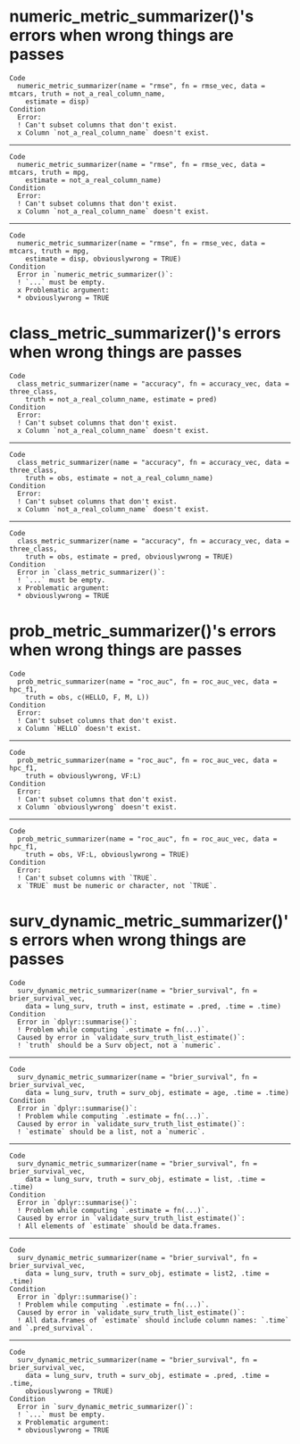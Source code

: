 # numeric_metric_summarizer()'s errors when wrong things are passes

    Code
      numeric_metric_summarizer(name = "rmse", fn = rmse_vec, data = mtcars, truth = not_a_real_column_name,
        estimate = disp)
    Condition
      Error:
      ! Can't subset columns that don't exist.
      x Column `not_a_real_column_name` doesn't exist.

---

    Code
      numeric_metric_summarizer(name = "rmse", fn = rmse_vec, data = mtcars, truth = mpg,
        estimate = not_a_real_column_name)
    Condition
      Error:
      ! Can't subset columns that don't exist.
      x Column `not_a_real_column_name` doesn't exist.

---

    Code
      numeric_metric_summarizer(name = "rmse", fn = rmse_vec, data = mtcars, truth = mpg,
        estimate = disp, obviouslywrong = TRUE)
    Condition
      Error in `numeric_metric_summarizer()`:
      ! `...` must be empty.
      x Problematic argument:
      * obviouslywrong = TRUE

# class_metric_summarizer()'s errors when wrong things are passes

    Code
      class_metric_summarizer(name = "accuracy", fn = accuracy_vec, data = three_class,
        truth = not_a_real_column_name, estimate = pred)
    Condition
      Error:
      ! Can't subset columns that don't exist.
      x Column `not_a_real_column_name` doesn't exist.

---

    Code
      class_metric_summarizer(name = "accuracy", fn = accuracy_vec, data = three_class,
        truth = obs, estimate = not_a_real_column_name)
    Condition
      Error:
      ! Can't subset columns that don't exist.
      x Column `not_a_real_column_name` doesn't exist.

---

    Code
      class_metric_summarizer(name = "accuracy", fn = accuracy_vec, data = three_class,
        truth = obs, estimate = pred, obviouslywrong = TRUE)
    Condition
      Error in `class_metric_summarizer()`:
      ! `...` must be empty.
      x Problematic argument:
      * obviouslywrong = TRUE

# prob_metric_summarizer()'s errors when wrong things are passes

    Code
      prob_metric_summarizer(name = "roc_auc", fn = roc_auc_vec, data = hpc_f1,
        truth = obs, c(HELLO, F, M, L))
    Condition
      Error:
      ! Can't subset columns that don't exist.
      x Column `HELLO` doesn't exist.

---

    Code
      prob_metric_summarizer(name = "roc_auc", fn = roc_auc_vec, data = hpc_f1,
        truth = obviouslywrong, VF:L)
    Condition
      Error:
      ! Can't subset columns that don't exist.
      x Column `obviouslywrong` doesn't exist.

---

    Code
      prob_metric_summarizer(name = "roc_auc", fn = roc_auc_vec, data = hpc_f1,
        truth = obs, VF:L, obviouslywrong = TRUE)
    Condition
      Error:
      ! Can't subset columns with `TRUE`.
      x `TRUE` must be numeric or character, not `TRUE`.

# surv_dynamic_metric_summarizer()'s errors when wrong things are passes

    Code
      surv_dynamic_metric_summarizer(name = "brier_survival", fn = brier_survival_vec,
        data = lung_surv, truth = inst, estimate = .pred, .time = .time)
    Condition
      Error in `dplyr::summarise()`:
      ! Problem while computing `.estimate = fn(...)`.
      Caused by error in `validate_surv_truth_list_estimate()`:
      ! `truth` should be a Surv object, not a `numeric`.

---

    Code
      surv_dynamic_metric_summarizer(name = "brier_survival", fn = brier_survival_vec,
        data = lung_surv, truth = surv_obj, estimate = age, .time = .time)
    Condition
      Error in `dplyr::summarise()`:
      ! Problem while computing `.estimate = fn(...)`.
      Caused by error in `validate_surv_truth_list_estimate()`:
      ! `estimate` should be a list, not a `numeric`.

---

    Code
      surv_dynamic_metric_summarizer(name = "brier_survival", fn = brier_survival_vec,
        data = lung_surv, truth = surv_obj, estimate = list, .time = .time)
    Condition
      Error in `dplyr::summarise()`:
      ! Problem while computing `.estimate = fn(...)`.
      Caused by error in `validate_surv_truth_list_estimate()`:
      ! All elements of `estimate` should be data.frames.

---

    Code
      surv_dynamic_metric_summarizer(name = "brier_survival", fn = brier_survival_vec,
        data = lung_surv, truth = surv_obj, estimate = list2, .time = .time)
    Condition
      Error in `dplyr::summarise()`:
      ! Problem while computing `.estimate = fn(...)`.
      Caused by error in `validate_surv_truth_list_estimate()`:
      ! All data.frames of `estimate` should include column names: `.time` and `.pred_survival`.

---

    Code
      surv_dynamic_metric_summarizer(name = "brier_survival", fn = brier_survival_vec,
        data = lung_surv, truth = surv_obj, estimate = .pred, .time = .time,
        obviouslywrong = TRUE)
    Condition
      Error in `surv_dynamic_metric_summarizer()`:
      ! `...` must be empty.
      x Problematic argument:
      * obviouslywrong = TRUE

